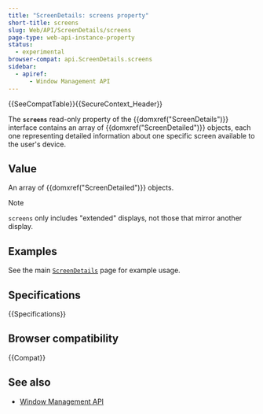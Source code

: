 ```yaml
---
title: "ScreenDetails: screens property"
short-title: screens
slug: Web/API/ScreenDetails/screens
page-type: web-api-instance-property
status:
  - experimental
browser-compat: api.ScreenDetails.screens
sidebar:
  - apiref:
      - Window Management API
---
```


{{SeeCompatTable}}{{SecureContext_Header}}

The **`screens`** read-only property of the
{{domxref("ScreenDetails")}} interface contains an array of {{domxref("ScreenDetailed")}} objects, each one representing detailed information about one specific screen available to the user's device.

## Value

An array of {{domxref("ScreenDetailed")}} objects.

> [!NOTE]
> `screens` only includes "extended" displays, not those that mirror another display.

## Examples

See the main [`ScreenDetails`](/en-US/docs/Web/API/ScreenDetails#examples) page for example usage.

## Specifications

{{Specifications}}

## Browser compatibility

{{Compat}}

## See also

- [Window Management API](/en-US/docs/Web/API/Window_Management_API)
